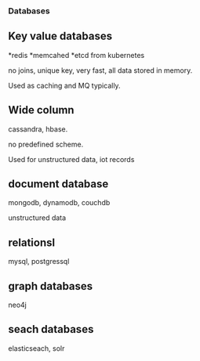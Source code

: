 ### Databases

## Key value databases
*redis
*memcahed
*etcd from kubernetes

no joins, unique key, very fast, all data stored in memory.

Used as caching and MQ typically.

## Wide column
cassandra, hbase.

no predefined scheme. 

Used for unstructured data, iot records

## document database
mongodb, dynamodb, couchdb

unstructured data

## relationsl 
mysql, postgressql

## graph databases
neo4j

## seach databases
elasticseach, solr


